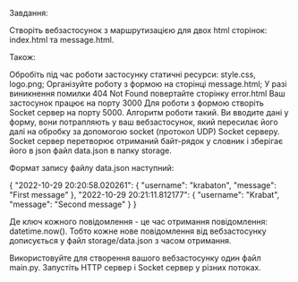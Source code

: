 Завдання:

Створіть вебзастосунок з маршрутизацією для двох html сторінок: index.html та message.html.

Також:

Обробіть під час роботи застосунку статичні ресурси: style.css, logo.png;
Організуйте роботу з формою на сторінці message.html;
У разі виникнення помилки 404 Not Found повертайте сторінку error.html
Ваш застосунок працює на порту 3000
Для роботи з формою створіть Socket сервер на порту 5000. Алгоритм роботи такий. Ви вводите дані у форму, вони потрапляють у ваш вебзастосунок, який пересилає його далі на обробку за допомогою socket (протокол UDP) Socket серверу. Socket сервер перетворює отриманий байт-рядок у словник і зберігає його в json файл data.json в папку storage.

Формат запису файлу data.json наступний:

{
  "2022-10-29 20:20:58.020261": {
    "username": "krabaton",
    "message": "First message"
  },
  "2022-10-29 20:21:11.812177": {
    "username": "Krabat",
    "message": "Second message"
  }
}

Де ключ кожного повідомлення - це час отримання повідомлення: datetime.now(). Тобто кожне нове повідомлення від вебзастосунку дописується у файл storage/data.json з часом отримання.

Використовуйте для створення вашого вебзастосунку один файл main.py. Запустіть HTTP сервер і Socket сервер у різних потоках.
